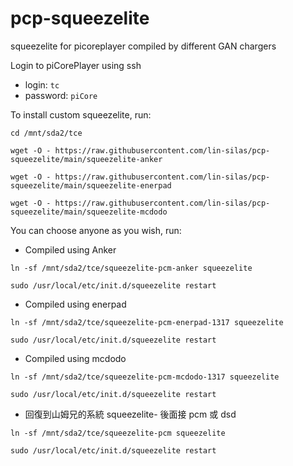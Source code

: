 # pcp-squeezelite
squeezelite for picoreplayer compiled by different GAN chargers

Login to piCorePlayer using ssh

* login: `tc`
* password: `piCore`

To install custom squeezelite, run:

`cd /mnt/sda2/tce`

`wget -O - https://raw.githubusercontent.com/lin-silas/pcp-squeezelite/main/squeezelite-anker`

`wget -O - https://raw.githubusercontent.com/lin-silas/pcp-squeezelite/main/squeezelite-enerpad`

`wget -O - https://raw.githubusercontent.com/lin-silas/pcp-squeezelite/main/squeezelite-mcdodo`


You can choose anyone as you wish, run:

* Compiled using Anker

`ln -sf /mnt/sda2/tce/squeezelite-pcm-anker squeezelite`

`sudo /usr/local/etc/init.d/squeezelite restart`

* Compiled using enerpad

`ln -sf /mnt/sda2/tce/squeezelite-pcm-enerpad-1317 squeezelite`

`sudo /usr/local/etc/init.d/squeezelite restart`

* Compiled using mcdodo

`ln -sf /mnt/sda2/tce/squeezelite-pcm-mcdodo-1317 squeezelite`

`sudo /usr/local/etc/init.d/squeezelite restart`

* 回復到山姆兄的系統 squeezelite- 後面接 pcm 或 dsd

`ln -sf /mnt/sda2/tce/squeezelite-pcm squeezelite`

`sudo /usr/local/etc/init.d/squeezelite restart`
